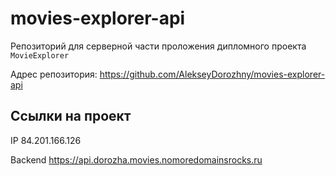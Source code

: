# movies-explorer-api

Репозиторий для серверной части проложения дипломного проекта `MovieExplorer`

Адрес репозитория: https://github.com/AlekseyDorozhny/movies-explorer-api

## Ссылки на проект

IP 84.201.166.126

Backend https://api.dorozha.movies.nomoredomainsrocks.ru
